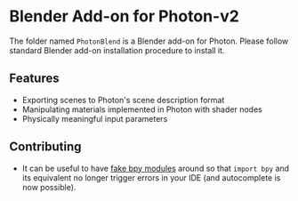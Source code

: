 # Blender Add-on for Photon-v2

[//TODO]: # (add a tutorial on how to install)

The folder named `PhotonBlend` is a Blender add-on for Photon. Please follow standard Blender add-on installation procedure to install it.

[//TODO]: # (simple tutorials on how to use the addon)

## Features

* Exporting scenes to Photon's scene description format
* Manipulating materials implemented in Photon with shader nodes
* Physically meaningful input parameters

## Contributing

* It can be useful to have [fake bpy modules](https://github.com/nutti/fake-bpy-module) around so that `import bpy` and its equivalent no longer trigger errors in your IDE (and autocomplete is now possible).
